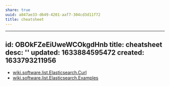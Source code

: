 ```yaml
---
share: true
uuid: a847ae33-d649-4201-aaf7-304cd3d11f72
title: cheatsheet
---
```

---
id: OBOkFZeEiUweWCOkgdHnb
title: cheatsheet
desc: ''
updated: 1633884595472
created: 1633793211956
---

* [wiki.software.list.Elasticsearch.Curl](/undefined)
* [wiki.software.list.Elasticsearch.Examples](/undefined)
